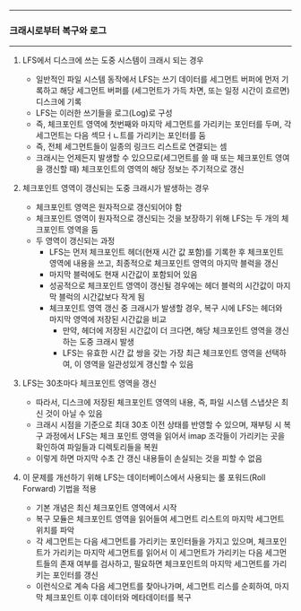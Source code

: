 -----
### 크래시로부터 복구와 로그
-----
1. LFS에서 디스크에 쓰는 도중 시스템이 크래시 되는 경우
   - 일반적인 파일 시스템 동작에서 LFS는 쓰기 데이터를 세그먼트 버퍼에 먼저 기록하고 해당 세그먼트 버퍼를 (세그먼트가 가득 차면, 또는 일정 시간이 흐르면) 디스크에 기록
   - LFS는 이러한 쓰기들을 로그(Log)로 구성
   - 즉, 체크포인트 영역에 첫번째와 마지막 세그먼트를 가리키는 포인터를 두며, 각 세그먼트는 다음 섹므ㅓㄴ트를 가리키는 포인터를 둠
   - 즉, 전체 세그먼트들이 일종의 링크드 리스트로 연결되는 셈
   - 크래시는 언제든지 발생할 수 있으므로(세그먼트를 쓸 때 또는 체크포인트 영여을 갱신할 때) 체크포인트의 영역의 해당 정보는 주기적으로 갱신

2. 체크포인트 영역이 갱신되는 도중 크래시가 발생하는 경우
   - 체크포인트 영역은 원자적으로 갱신되어야 함
   - 체크포인트 영역이 원자적으로 갱신되는 것을 보장하기 위해 LFS는 두 개의 체크포인트 영역을 둠
   - 두 영역이 갱신되는 과정
     + LFS는 먼저 체크포인트 헤더(현재 시간 값 포함)를 기록한 후 체크포인트 영역에 내용을 쓰고, 최종적으로 체크포인트 영역의 마지막 블럭을 갱신
     + 마지막 블럭에도 현재 시간값이 포함되어 있음
     + 성공적으로 체크포인트 영역이 갱신될 경우에는 헤더 블럭의 시간값이 마지막 블럭의 시간값보다 작게 됨
     + 체크포인트 영역 갱신 중 크래시가 발생할 경우, 복구 시에 LFS는 헤더와 마지막 영역에 저장된 시간값을 비교
       * 만약, 헤더에 저장된 시간값이 더 크다면, 해당 체크포인트 영역을 갱신하는 도중 크래시 발생
       * LFS는 유효한 시간 값 쌍을 갖는 가장 최근 체크포인트 영역을 선택하여, 이 영역을 일관성있게 갱신할 수 있음

3. LFS는 30초마다 체크포인트 영역을 갱신
   - 따라서, 디스크에 저장된 체크포인트 영역의 내용, 즉, 파일 시스템 스냅샷은 최신 것이 아닐 수 있음
   - 크래시 시점을 기준으로 최대 30초 이전 상태를 반영할 수 있으며, 재부팅 시 복구 과정에서 LFS는 체크 포인트 영역을 읽어서 imap 조각들이 가리키는 곳을 확인하여 파일들과 디렉토리들을 복원
   - 이렇게 하면 마지막 수초 간 갱신 내용들이 손실되는 것을 피할 수 없음

4. 이 문제를 개선하기 위해 LFS는 데이터베이스에서 사용되는 롤 포워드(Roll Forward) 기법을 적용
   - 기본 개념은 최신 체크포인트 영역에서 시작
   - 복구 모듈은 체크포인트 영역을 읽어들여 세그먼트 리스트의 마지막 세그먼트 위치를 파악
   - 각 세그먼트는 다음 세그먼트를 가리키는 포인터들을 가지고 있으며, 체크포인트가 가리키는 마지막 세그먼트를 읽어서 이 세그먼트가 가리키는 다음 세그먼트들의 존재 여부를 검사하고, 필요하면 체크포인트의 마지막 세그먼트를 가리키는 포인터를 갱신
   - 이런식으로 계속 다음 세그먼트를 찾아나가며, 세그먼트 리스를 순회하여, 마지막 체크포인트 이후 데이터와 메타데이터를 복구

